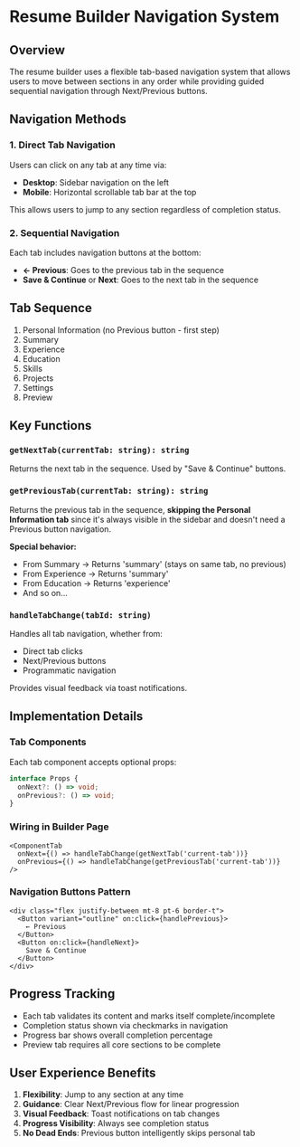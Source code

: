 # Resume Builder Navigation System

## Overview
The resume builder uses a flexible tab-based navigation system that allows users to move between sections in any order while providing guided sequential navigation through Next/Previous buttons.

## Navigation Methods

### 1. Direct Tab Navigation
Users can click on any tab at any time via:
- **Desktop**: Sidebar navigation on the left
- **Mobile**: Horizontal scrollable tab bar at the top

This allows users to jump to any section regardless of completion status.

### 2. Sequential Navigation
Each tab includes navigation buttons at the bottom:
- **← Previous**: Goes to the previous tab in the sequence
- **Save & Continue** or **Next**: Goes to the next tab in the sequence

## Tab Sequence
1. Personal Information (no Previous button - first step)
2. Summary
3. Experience
4. Education
5. Skills
6. Projects
7. Settings
8. Preview

## Key Functions

### `getNextTab(currentTab: string): string`
Returns the next tab in the sequence. Used by "Save & Continue" buttons.

### `getPreviousTab(currentTab: string): string`
Returns the previous tab in the sequence, **skipping the Personal Information tab** since it's always visible in the sidebar and doesn't need a Previous button navigation.

**Special behavior:**
- From Summary → Returns 'summary' (stays on same tab, no previous)
- From Experience → Returns 'summary'
- From Education → Returns 'experience'
- And so on...

### `handleTabChange(tabId: string)`
Handles all tab navigation, whether from:
- Direct tab clicks
- Next/Previous buttons
- Programmatic navigation

Provides visual feedback via toast notifications.

## Implementation Details

### Tab Components
Each tab component accepts optional props:
```typescript
interface Props {
  onNext?: () => void;
  onPrevious?: () => void;
}
```

### Wiring in Builder Page
```svelte
<ComponentTab 
  onNext={() => handleTabChange(getNextTab('current-tab'))} 
  onPrevious={() => handleTabChange(getPreviousTab('current-tab'))} 
/>
```

### Navigation Buttons Pattern
```svelte
<div class="flex justify-between mt-8 pt-6 border-t">
  <Button variant="outline" on:click={handlePrevious}>
    ← Previous
  </Button>
  <Button on:click={handleNext}>
    Save & Continue
  </Button>
</div>
```

## Progress Tracking
- Each tab validates its content and marks itself complete/incomplete
- Completion status shown via checkmarks in navigation
- Progress bar shows overall completion percentage
- Preview tab requires all core sections to be complete

## User Experience Benefits
1. **Flexibility**: Jump to any section at any time
2. **Guidance**: Clear Next/Previous flow for linear progression
3. **Visual Feedback**: Toast notifications on tab changes
4. **Progress Visibility**: Always see completion status
5. **No Dead Ends**: Previous button intelligently skips personal tab
